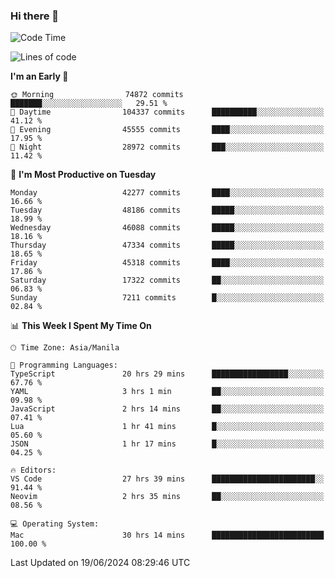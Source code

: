 ### Hi there 👋

<!--START_SECTION:waka-->
![Code Time](http://img.shields.io/badge/Code%20Time-5%2C272%20hrs%2049%20mins-blue)

![Lines of code](https://img.shields.io/badge/From%20Hello%20World%20I%27ve%20Written-115.0%20million%20lines%20of%20code-blue)

**I'm an Early 🐤** 

```text
🌞 Morning                74872 commits       ███████░░░░░░░░░░░░░░░░░░   29.51 % 
🌆 Daytime                104337 commits      ██████████░░░░░░░░░░░░░░░   41.12 % 
🌃 Evening                45555 commits       ████░░░░░░░░░░░░░░░░░░░░░   17.95 % 
🌙 Night                  28972 commits       ███░░░░░░░░░░░░░░░░░░░░░░   11.42 % 
```
📅 **I'm Most Productive on Tuesday** 

```text
Monday                   42277 commits       ████░░░░░░░░░░░░░░░░░░░░░   16.66 % 
Tuesday                  48186 commits       █████░░░░░░░░░░░░░░░░░░░░   18.99 % 
Wednesday                46088 commits       █████░░░░░░░░░░░░░░░░░░░░   18.16 % 
Thursday                 47334 commits       █████░░░░░░░░░░░░░░░░░░░░   18.65 % 
Friday                   45318 commits       ████░░░░░░░░░░░░░░░░░░░░░   17.86 % 
Saturday                 17322 commits       ██░░░░░░░░░░░░░░░░░░░░░░░   06.83 % 
Sunday                   7211 commits        █░░░░░░░░░░░░░░░░░░░░░░░░   02.84 % 
```


📊 **This Week I Spent My Time On** 

```text
🕑︎ Time Zone: Asia/Manila

💬 Programming Languages: 
TypeScript               20 hrs 29 mins      █████████████████░░░░░░░░   67.76 % 
YAML                     3 hrs 1 min         ██░░░░░░░░░░░░░░░░░░░░░░░   09.98 % 
JavaScript               2 hrs 14 mins       ██░░░░░░░░░░░░░░░░░░░░░░░   07.41 % 
Lua                      1 hr 41 mins        █░░░░░░░░░░░░░░░░░░░░░░░░   05.60 % 
JSON                     1 hr 17 mins        █░░░░░░░░░░░░░░░░░░░░░░░░   04.25 % 

🔥 Editors: 
VS Code                  27 hrs 39 mins      ███████████████████████░░   91.44 % 
Neovim                   2 hrs 35 mins       ██░░░░░░░░░░░░░░░░░░░░░░░   08.56 % 

💻 Operating System: 
Mac                      30 hrs 14 mins      █████████████████████████   100.00 % 
```


 Last Updated on 19/06/2024 08:29:46 UTC
<!--END_SECTION:waka-->


<!--
**rad182/rad182** is a ✨ _special_ ✨ repository because its `README.md` (this file) appears on your GitHub profile.

Here are some ideas to get you started:

- 🔭 I’m currently working on ...
- 🌱 I’m currently learning ...
- 👯 I’m looking to collaborate on ...
- 🤔 I’m looking for help with ...
- 💬 Ask me about ...
- 📫 How to reach me: ...
- 😄 Pronouns: ...
- ⚡ Fun fact: ...
-->
